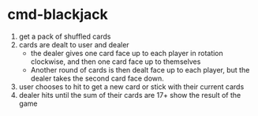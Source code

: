 # cmd-blackjack

1. get a pack of shuffled cards
1. cards are dealt to user and dealer
   - the dealer gives one card face up to each player in rotation clockwise, and then one card face up to themselves
   - Another round of cards is then dealt face up to each player, but the dealer takes the second card face down.
1. user chooses to hit to get a new card or stick with their current cards
1. dealer hits until the sum of their cards are 17+
   show the result of the game
